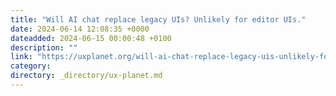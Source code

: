 ```yaml
---
title: "Will AI chat replace legacy UIs? Unlikely for editor UIs."
date: 2024-06-14 12:08:35 +0000
dateadded: 2024-06-15 00:00:48 +0100
description: ""
link: "https://uxplanet.org/will-ai-chat-replace-legacy-uis-unlikely-for-editor-uis-647074e549e9?source=rss----819cc2aaeee0---4"
category:
directory: _directory/ux-planet.md
---
```

